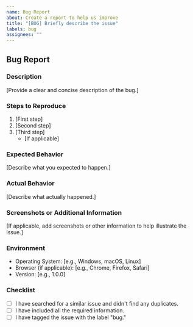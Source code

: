 ```yaml
---
name: Bug Report
about: Create a report to help us improve
title: "[BUG] Briefly describe the issue"
labels: bug
assignees: ""
---
```


## Bug Report

### Description

[Provide a clear and concise description of the bug.]

### Steps to Reproduce

1. [First step]
2. [Second step]
3. [Third step]
   - [If applicable]

### Expected Behavior

[Describe what you expected to happen.]

### Actual Behavior

[Describe what actually happened.]

### Screenshots or Additional Information

[If applicable, add screenshots or other information to help illustrate the issue.]

### Environment

- Operating System: [e.g., Windows, macOS, Linux]
- Browser (if applicable): [e.g., Chrome, Firefox, Safari]
- Version: [e.g., 1.0.0]

### Checklist

- [ ] I have searched for a similar issue and didn't find any duplicates.
- [ ] I have included all the required information.
- [ ] I have tagged the issue with the label "bug."

<!-- Feel free to add any additional details or context that might be helpful in resolving the issue. -->
